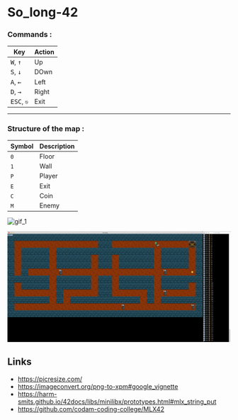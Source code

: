 # So_long-42

### Commands :

| Key | Action |
|---|---|
| <kbd>W</kbd>, <kbd>↑</kbd>| Up |
| <kbd>S</kbd>, <kbd>↓</kbd>| DOwn |
| <kbd>A</kbd>, <kbd>←</kbd>| Left |
| <kbd>D</kbd>, <kbd>→</kbd>| Right |
| <kbd>ESC</kbd>, `⎋`| Exit |
---

### Structure of the map :

| Symbol | Description|
|--|--|
| `0` | Floor |
| `1` | Wall |
| `P` | Player |
| `E` | Exit |
| `C` | Coin |
| `M` | Enemy |

![gif_1](https://github.com/42-Yerevan-Armenia/So_long-42/blob/master/big_start.gif)

![gif_2](https://github.com/42-Yerevan-Armenia/So_long-42/blob/master/big_end.gif)

## Links

- https://picresize.com/
- https://imageconvert.org/png-to-xpm#google_vignette
- https://harm-smits.github.io/42docs/libs/minilibx/prototypes.html#mlx_string_put
- https://github.com/codam-coding-college/MLX42
